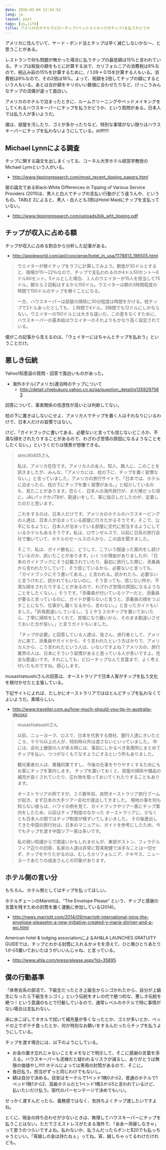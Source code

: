 ```yaml
---
date: 2016-03-04 12:54:52
lang: ja
layout: post
tags: [us,life]
title: アメリカのホテルでピローチップ(ベッドメイキングのチップ)を払うかどうか
---
```

アメリカに住んでいて、ヤード・ポンド法とチップは早く滅亡しないかな〜、と思うことがある。

レストランで何も問題が無かった場合に払うチップの最低額は15%と言われている。チップは税抜の額をもとに計算する派で、カリフォルニアの消費税は9%なので、税込み前の15%を計算するために、/ 1.09 * 0.15を計算する人もいる。消費税は9%なので、その2倍は18%。よって、税額を2倍してチップの額にするという人もいる。あとは合計額をキリのいい数値に合わせたりなど、けっこうみんなチップの流儀が違って面白い。

アメリカのホテルで泊まったときに、ルームクリーニングやベッドメイキングをしてくれるハウスキーパーにチップを払うかどうか、という質問がある。日本人では払う人が多いようだ。

僕は、部屋を汚したり、ゴミが多かったりなど、特別な事情がない限りはハウスキーパーにチップを払わないようにしている。stiff!!!!

## Michael Lynnによる調査

チップに関する論文を出しまくってる、コーネル大学ホテル経営学教授のMichael Lynnという人がいる。
- http://www.tippingresearch.com/most_recent_tipping_papers.html

彼の論文であるBlack-White Differences in Tipping of Various Service Providers (2011)は、黒人と白人でチップの支払い行動がどう違うんや、というもの。TABLE 2によると、黒人・白人とも3割はHotel Maidにチップを支払っていない。

- http://www.tippingresearch.com/uploads/blk_wht_tipping.pdf

## チップが収入に占める額

チップが収入に占める割合から分析した記事がある。

- http://appleworld.com/apl/concierge/hotel_in_usa/1178813_196505.html

<blockquote>
ウエイターが稼ぐチップをラフに計算してみよう。朝食が30ドルとすると、相場が15～22％なので、チップで支払われるのが4ドル50セント～6ドル60セント。5ドルとした場合、１人のウエイターが15人を担当して75ドル。朝なら２回転はするから150ドル。ウエイターは朝の3時間程度の時間で150ドルのチップを稼ぐことになる。

一方、ハウスキーパーは部屋の掃除に30分程度は時間をかける。枕チップで2ドルあったとしても、１時間で4ドル。3時間でも12ドルにしかならない。ウエイターの150ドルとは大きな違いだ。この差をなくすために、ハウスキーパーの基本給はウエイターのそれよりもかなり高く設定されている。
</blockquote>

僕がこの記事から言えるのは、「ウェイターにはちゃんとチップを払おう」ということだけ。

## 悪しき伝統

Yahoo!知恵袋の質問・回答で面白いものがあった。

- 海外ホテル(アメリカ)連泊時のチップについて
  - http://detail.chiebukuro.yahoo.co.jp/qa/question_detail/q1359297583

回答について、事実関係の信憑性が高いとは判断してない。

枕の下に置きはしないにせよ、アメリカ人でチップを置く人はそれなりにいるわけで、日本人だけの習慣ではない。

けど、「ガイドブックに書いてある、必要ないと言っても信じないどころか、不満な顔をされたりすることがあるので、わざわざ苦情の原因になるようなことをしたくない。」というくだりは情景が想像できる。

<blockquote>
stmc90405さん

私は、アメリカ在住です。アメリカ人の友人、知人、数人に、このことを訊きましたが、みんな、「アメリカには、枕の下に、チップを置く習慣なない。」と言っていました。アメリカの旅行サイトで、「日本では、ホテルに泊まったら、枕の下にチップを置く習慣がある。」と紹介しているのも、見たことがあります。恐らく、日本人の海外旅行が、まだ稀だった頃に、JALパックかJTBが、勘違いをして、客に指示しだしたのが、定着したのだと思います。

これをするのは、日本人だけです。アメリカのホテルのハウスキーピングの人達は、日本人が泊まっている部屋に行きたがるそうです。そこで、公平になるように、日本人が泊まっている部屋に交代に担当するようにしているホテルもあるそうです。私は、ロサンゼルスで、以前に日系の旅行会社で働いていて、ホテルのセールスの人から、この話を聞きました。

そこで、私は、ガイド数名に、どうして、こういう間違った案内をし続けているのか、訊いたことがあります。いくつか理由がありましたが、『日本のガイドブックにそう記載されていたり、最初に旅行した際に、添乗員から言われたりしていて、そう信じているから、必要ないと言っても、「ガイドブックにそう書いてある。」と言われる。訊かれたら、必要ないと言うけれど、訊かれてもいないのに、そう言っても、信じない所か、不満な顔をされたりすることがあるので、わざわざ苦情の原因になるようなことをしたくない。』そうです。「添乗員が付いているツアーだと、添乗員が要ると言っているのに、ガイドが要らないと言うと、添乗員の顔をつぶすことになり、仕事がし難くなるから、言わない。」と言ったガイドもいました。「折角勘違いしているし、＄１や＄２のチップを置いておいたら、丁寧に掃除をしてくれて、苦情になり難いから、そのまま勘違いさせておいた方が良い。」と言うガイドもいました。

「チップが必要」と回答している人達は、皆さん、旅行者として、アメリカに来て、添乗員やガイドから、そう言われたという方ばかりで、アメリカ人から、こう言われたという人は、いないですよね？アメリカの、旅行業界の人は、日本にそういう習慣があると思っている人が多いですよ。完全な勘違いです。それにしても、ピローチップなんて言葉まで、よく考え付いたものですね。感心します。
</blockquote>

musashiatsushiさんの回答は、オーストラリアで日本人客がチップを払う文化を根付かせたと主張している。

下記サイトによれば、たしかにオーストラリアではほとんどチップを払わなくてよいようだ。素晴らしい。
- http://www.traveller.com.au/how-much-should-you-tip-in-australia-gkcoxz

<blockquote>
musashiatsushiさん

以前、ニューヨーク、ロスで、日本を代表する商社、銀行人達にきいたところ、９０％以上の人が、特別時以外は渡さないといっていました。 中には、会社上層部の人が来る時には、事前にしかるべき各箇所にまとめてチップを払い、つつがなくもてなすようにするという所もありました。

観光業者の人は、異種同業ですし、今後の仕事をやりやすくするためにもお客にチップを案内します。
チップを置いておくと、部屋の掃除や備品の補充が良くされていたり、忘れ物を取っておいてくれたりすることもあります。

オーストラリアの例ですが、２０数年前、突然オーストラリア旅行ブームが起き、まず日本の大手ツアー会社が進出してきました。
現地の事を何も知らない彼らは、ハワイの例を見て、ガイドブックやツアー客にチップ案内をしたため、以前はチップ制度のなかった
オーストラリアに、少なくとも日本人の間ではチップ制度が根ずいてしまいました。
その後進出してきた中国の旅行社は、日本のマニュアル、ガイドを参考にしたため、今でもチップを渡す中国ツアー客は多いです。

私の狭い知識からで間違いかもしれませんが、東部ボストン、フィラデルフィア辺りの旧家、名家の人達は非常に質実剛健で派手なことは一切せず、チップをやりたがるのは、むしろカリフォルニア、テキサス、ニューヨークあたりの成金さんとの印象があります。
</blockquote>

## ホテル側の言い分

もちろん、ホテル側としてはチップを払ってほしい。

ホテルチェーンのMariottは、"The Envelope Please" という、チップと感謝の言葉を残すための封筒を置く運動に参加している(2014)。

- http://news.marriott.com/2014/09/marriott-international-joins-the-envelope-pleasetm-a-new-initiative-created-y-maria-shriver-and-a-wo.html

American hotel & lodging associationによるAH&LA LAUNCHES GRATUITY GUIDEでは、チップとわかる封筒に入れるかメモを添えて、ひと晩ひとりあたり$1から$5置いておいたほうがいいんじゃね、と言っている。

- http://www.ahla.com/pressrelease.aspx?id=35895

## 僕の行動基準

「体育会系の部活で、下級生だったとき上級生からシゴかれたから、自分が上級生になったら下級生をシゴく」という伝統をオレの代で絶つ的な、悪しき伝統を絶つ！という意識のもとで行動しているので、通常レベルのホテルで特に事情がない場合は支払わない。

床に水こぼしてタオルで拭いて補充量が多くなったとか、ゴミが多いとか、ベッドの上でポテチ食ったとか、何か特別なお願いをするんだったらチップを払うようにしている。

チップを渡す場合には、以下のようにしている。

- お金の置き忘れじゃないことをメモなどで明示して、そこに感謝の言葉を添える。ハウスキーパーも泥棒だと疑われるリスクが減るし、ありがとうは無限の価値やし!!!!! ホテルによっては専用の封筒があるので、そこに。
- 毎日払う。担当がずっと同じわけでもないし。
- 額は自分で決める。目安はモーテルで1ベッド1晩$0から$2、普通のホテルで1ベッド1晩$1から$2、高級ホテルだと1ベッド1晩$3から$5と言われているけど、払いたいだけ払う。宿代のパーセンテージで決めてもいい。

せっかく渡すんだったら、義務感ではなく、気持ちよくチップ渡したいですよね。

とくに、現金の持ち合わせが少ないときは、無理してハウスキーパーにチップを払うことはない。ただでさえストレスがたまる海外で、「ああー両替しなきゃ」って思うのつらいですよね。払わないか、払うんだったらポンと$20でも払っちゃうといい。「宵越しの金は持たねぇ」ってね。宵、越しちゃってるわけだけれども。
